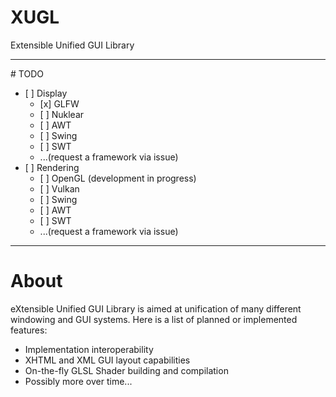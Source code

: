 # XUGL
Extensible Unified GUI Library
<hr/>
# TODO
<ul>
  <li>
    [ ] Display
    <ul>
      <li>[x] GLFW</li>
      <li>[ ] Nuklear</li>
      <li>[ ] AWT</li>
      <li>[ ] Swing</li>
      <li>[ ] SWT</li>
      <li>...(request a framework via issue)</li>
    </ul>
  </li>
  <li>
    [ ] Rendering
    <ul>
      <li>[ ] OpenGL (development in progress)</li>
      <li>[ ] Vulkan</li>
      <li>[ ] Swing</li>
      <li>[ ] AWT</li>
      <li>[ ] SWT</li>
      <li>...(request a framework via issue)</li>
    </ul>
  </li>
</ul>

<hr/>

# About

eXtensible Unified GUI Library is aimed at unification of many different windowing and GUI systems. Here is a list of planned or implemented features:

<ul>
  <li>Implementation interoperability</li>
  <li>XHTML and XML GUI layout capabilities</li>
  <li>On-the-fly GLSL Shader building and compilation</li>
  <li>Possibly more over time...</li>
</ul>
